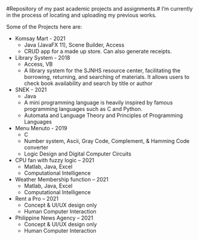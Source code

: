 #Repository of my past academic projects and assignments.#
I’m currently in the process of locating and uploading my previous works.

Some of the Projects here are:
* Komsay Mart - 2021
  * Java (JavaFX 11), Scene Builder, Access
  * CRUD app for a made up store. Can also generate receipts.
* Library System - 2018
  * Access, VB
  * A library system for the SJNHS resource center, facilitating the borrowing, returning, and searching of materials. It allows users to check book availability and search by title or author
* SNEK - 2021
  * Java
  * A mini programming language is heavily inspired by famous programming languages such as C and Python.
  * Automata and Language Theory and Principles of Programming Languages
* Menu Menuto - 2019
  * C 
  * Number system, Ascii, Gray Code, Complement, & Hamming Code converter
  * Logic Design and Digital Computer Circuits
* CPU fan with fuzzy logic – 2021
  * Matlab, Java, Excel
  * Computational Intelligence
* Weather Membership function – 2021
  * Matlab, Java, Excel
  * Computational Intelligence
* Rent a Pro – 2021
  * Concept & UI/UX design only
  * Human Computer Interaction
* Philippine News Agency – 2021
  * Concept & UI/UX design only
  * Human Computer Interaction



